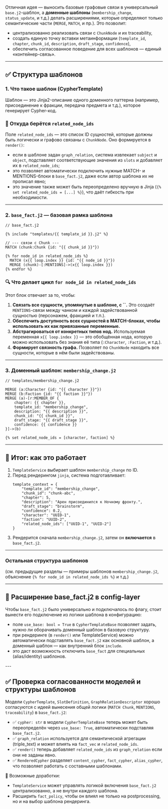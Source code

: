 Отличная идея — выносить базовые графовые связи в универсальный `base.j2`-шаблон, а **доменные шаблоны** (`membership_change`, `status_update`, и т.д.) делать расширениями, которые определяют только семантические части (`MERGE`, `MATCH`, и пр.). Это позволит:

- централизованно реализовать связи с `ChunkNode` и их traceability,
- создать единую точку вставки метаинформации (`template_id`, `chapter`, `chunk_id`, `description`, `draft_stage`, `confidence`),
- обеспечить согласованное поведение для всех шаблонов — единый «контейнер-связь».

---

## ✅ Структура шаблонов

### 1. Что такое шаблон (CypherTemplate)

Шаблон — это Jinja2-описание одного доменного паттерна (например, присоединение к фракции, передача предмета и т.д.), которое генерирует Cypher-код.

### 🧩 Откуда берётся `related_node_ids`

Поле `related_node_ids` — это список ID сущностей, которые должны быть логически и графово связаны с `ChunkNode`. Оно формируется в `render()`:

- если в шаблоне задан `graph_relation`, система извлекает `subject` и `object`, подставляет соответствующие значения из `slots` и добавляет их в `related_node_ids`;
- это позволяет автоматически подключить нужные MATCH- и MENTIONS-блоки в `base_fact.j2`, даже если автор шаблона их не прописал явно;
- это значение также может быть переопределено вручную в Jinja (`{% set related_node_ids = [...] %}`), что даёт гибкость при необходимости.

---

### 2. `base_fact.j2` — базовая рамка шаблона

```
// base_fact.j2

{% include "templates/{{ template_id }}.j2" %}

// --- связи с Chunk ---
MATCH (chunk:Chunk {id: "{{ chunk_id }}"})

{% for node_id in related_node_ids %}
  MATCH (x{{ loop.index }} {id: "{{ node_id }}"})
  MERGE (chunk)-[:MENTIONS]->(x{{ loop.index }})
{% endfor %}
```

### 🔍 Что делает цикл `for node_id in related_node_ids`

Этот блок отвечает за то, чтобы:

1. **Связать все сущности, упомянутые в шаблоне, с \`\`.** Это создаёт `MENTIONS`-связи между чанком и каждой задействованной сущностью (персонажем, фракцией и т.п.).
2. **Обеспечить доступность всех сущностей в MATCH-блоках, чтобы использовать их как привязанные переменные.**
3. **Абстрагироваться от конкретных типов нод.** Используемая переменная `x{{ loop.index }}` — это обобщённая нода, которую можно использовать без знания её типа (`:Character`, `:Faction`, и т.д.).
4. **Формирует связность графа.** Позволяет по `ChunkNode` находить все сущности, которые в нём были задействованы.

---

### 3. Доменный шаблон: `membership_change.j2`

```
// templates/membership_change.j2

MERGE (a:Character {id: "{{ character }}"})
MERGE (b:Faction {id: "{{ faction }}"})
MERGE (a)-[r:MEMBER_OF {
    chapter: {{ chapter }},
    template_id: "membership_change",
    description: "{{ description }}",
    chunk_id: "{{ chunk_id }}",
    draft_stage: "{{ draft_stage }}",
    confidence: {{ confidence }}
}]->(b)

{% set related_node_ids = [character, faction] %}
```

---

## 📌 Итог: как это работает

1. `TemplateService` выбирает шаблон `membership_change` по ID.
2. Перед рендерингом `jinja`, система подготавливает:
   ```
   template_context = {
       "template_id": "membership_change",
       "chunk_id": "chunk-abc",
       "chapter": 5,
       "description": "Арен присоединился к Ночному фронту.",
       "draft_stage": "brainstorm",
       "confidence": 0.2,
       "character": "UUID-1",
       "faction": "UUID-2",
       "related_node_ids": ["UUID-1", "UUID-2"]
   }
   ```
3. Рендерится сначала `membership_change.j2`, затем он **включается** в `base_fact.j2`.

---

### Остальная структура шаблонов

(см. предыдущие разделы — примеры шаблонов `membership_change.j2`, объяснение `{% for node_id in related_node_ids %}` и т.д.)

---

## 🔧 Расширение base\_fact.j2 в config-layer

Чтобы `base_fact.j2` было универсально и подключалось по флагу, стоит вынести его подключение из логики шаблона в конфигурацию:

- поле `use_base: bool = True` в `CypherTemplateBase` позволяет задать, нужно ли оборачивать доменный шаблон в базовую структуру.
- при рендеринге (в `render()` или TemplateService) можно автоматически подставлять `base_fact.j2` как основной шаблон, а доменный шаблон — как внутренний блок `include`.
- это даст возможность отключить `base_fact` для специальных (alias/identity) шаблонов.



\---

## ✅ Проверка согласованности моделей и структуры шаблонов

Модели `CypherTemplate`, `SlotDefinition`, `GraphRelationDescriptor` хорошо согласуются с идеей вынесения общей логики (`MATCH Chunk`, `MENTIONS`, `traceability`) в `base_fact.j2`:

- ✅ `cypher: str` в модели `CypherTemplateBase` теперь может быть переопределён через `use_base: True`, автоматически подставляя `base_fact.j2`.
- ✅ `graph_relation` используется для семантической агрегации (triple\_text) и может влиять на `fact_vec` и `related_node_ids`.
- ✅ `render()` теперь добавляет `related_node_ids` из `graph_relation` если они не заданы явно.
- ✅ `RenderedCypher` разделяет `content_cypher`, `fact_cypher`, `alias_cypher`, что позволяет работать с составными шаблонами.

🔧 Возможные доработки:

- `TemplateService` может управлять логикой включения `base_fact.j2` централизованно, а не внутри каждого шаблона.
- Расширить `fact_policy`, чтобы он влиял не только на postprocessing, но и на выбор шаблона рендеринга.
